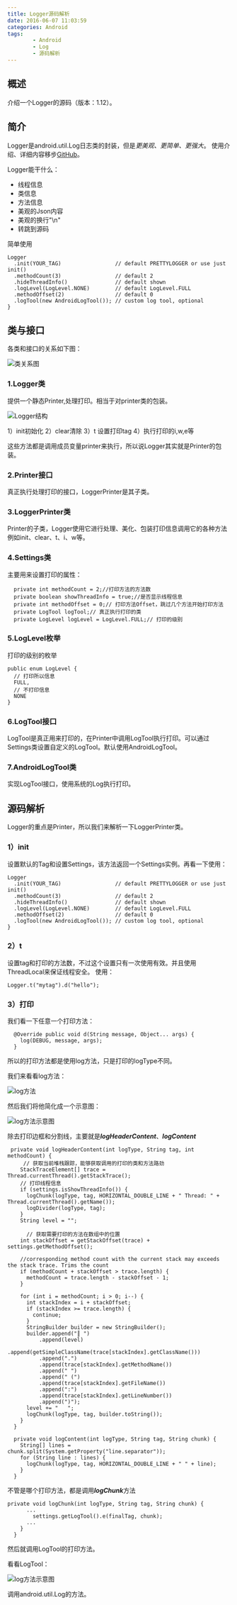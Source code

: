 ```yaml
---
title: Logger源码解析
date: 2016-06-07 11:03:59
categories: Android
tags: 
		- Android
		- Log
		- 源码解析
---
```


## 概述

介绍一个Logger的源码（版本：1.12）。

## 简介

Logger是android.util.Log日志类的封装，但是*更美观、更简单、更强大*。
使用介绍、详细内容移步[GitHub](https://github.com/orhanobut/logger)。

Logger能干什么：

* 线程信息
* 类信息
* 方法信息
* 美观的Json内容
* 美观的换行"\n"
* 转跳到源码

简单使用

```
Logger
  .init(YOUR_TAG)                 // default PRETTYLOGGER or use just init()
  .methodCount(3)                 // default 2
  .hideThreadInfo()               // default shown
  .logLevel(LogLevel.NONE)        // default LogLevel.FULL
  .methodOffset(2)                // default 0
  .logTool(new AndroidLogTool()); // custom log tool, optional
}
```


## 类与接口

各类和接口的关系如下图：

![类关系图](/images/logger/Logger_class.png)

### 1.Logger类

提供一个静态Printer,处理打印。相当于对printer类的包装。

![Logger结构](/images/logger/Logger_methods.png)

1）init初始化
2）clear清除
3）t 设置打印tag
4）执行打印的i,w,e等

这些方法都是调用成员变量printer来执行，所以说Logger其实就是Printer的包装。

### 2.Printer接口

真正执行处理打印的接口，LoggerPrinter是其子类。

### 3.LoggerPrinter类

Printer的子类，Logger使用它进行处理、美化、包装打印信息调用它的各种方法例如init、clear、t、i、w等。

### 4.Settings类

主要用来设置打印的属性：

```
  private int methodCount = 2;//打印方法的方法数
  private boolean showThreadInfo = true;//是否显示线程信息
  private int methodOffset = 0;// 打印方法Offset，跳过几个方法开始打印方法
  private LogTool logTool;// 真正执行打印的类
  private LogLevel logLevel = LogLevel.FULL;// 打印的级别

```

### 5.LogLevel枚举

打印的级别的枚举

```
public enum LogLevel {
  // 打印所以信息
  FULL,
  // 不打印信息
  NONE 
}
```

### 6.LogTool接口

LogTool是真正用来打印的，在Printer中调用LogTool执行打印。可以通过Settings类设置自定义的LogTool。默认使用AndroidLogTool。

### 7.AndroidLogTool类

实现LogTool接口，使用系统的Log执行打印。


## 源码解析

Logger的重点是Printer，所以我们来解析一下LoggerPrinter类。

### 1）init

设置默认的Tag和设置Settings，该方法返回一个Settings实例。再看一下使用：

```
Logger
  .init(YOUR_TAG)                 // default PRETTYLOGGER or use just init()
  .methodCount(3)                 // default 2
  .hideThreadInfo()               // default shown
  .logLevel(LogLevel.NONE)        // default LogLevel.FULL
  .methodOffset(2)                // default 0
  .logTool(new AndroidLogTool()); // custom log tool, optional
}
```

### 2）t

设置tag和打印的方法数，不过这个设置只有一次使用有效。并且使用ThreadLocal来保证线程安全。
使用：

```
Logger.t("mytag").d("hello");
```

### 3）打印

我们看一下任意一个打印方法：

```
  @Override public void d(String message, Object... args) {
    log(DEBUG, message, args);
  }
```
所以的打印方法都是使用log方法，只是打印的logType不同。

我们来看看log方法：

![log方法](/images/logger/Logger_log.png)

然后我们将他简化成一个示意图：

![log方法示意图](/images/logger/Logger_log_info.png)

除去打印边框和分割线，主要就是***logHeaderContent***、***logContent***

```
 private void logHeaderContent(int logType, String tag, int methodCount) {
 	 // 获取当前堆栈跟踪，能够获取调用的打印的类和方法路劲
    StackTraceElement[] trace = Thread.currentThread().getStackTrace();
    // 打印线程信息
    if (settings.isShowThreadInfo()) {
      logChunk(logType, tag, HORIZONTAL_DOUBLE_LINE + " Thread: " + Thread.currentThread().getName());
      logDivider(logType, tag);
    }
    String level = "";
    
	  // 获取需要打印的方法在数组中的位置
    int stackOffset = getStackOffset(trace) + settings.getMethodOffset();

    //corresponding method count with the current stack may exceeds the stack trace. Trims the count
    if (methodCount + stackOffset > trace.length) {
      methodCount = trace.length - stackOffset - 1;
    }

    for (int i = methodCount; i > 0; i--) {
      int stackIndex = i + stackOffset;
      if (stackIndex >= trace.length) {
        continue;
      }
      StringBuilder builder = new StringBuilder();
      builder.append("║ ")
          .append(level)
          .append(getSimpleClassName(trace[stackIndex].getClassName()))
          .append(".")
          .append(trace[stackIndex].getMethodName())
          .append(" ")
          .append(" (")
          .append(trace[stackIndex].getFileName())
          .append(":")
          .append(trace[stackIndex].getLineNumber())
          .append(")");
      level += "   ";
      logChunk(logType, tag, builder.toString());
    }
  }
```

```
  private void logContent(int logType, String tag, String chunk) {
    String[] lines = chunk.split(System.getProperty("line.separator"));
    for (String line : lines) {
      logChunk(logType, tag, HORIZONTAL_DOUBLE_LINE + " " + line);
    }
  }
```


不管是哪个打印方法，都是调用***logChunk***方法

```
private void logChunk(int logType, String tag, String chunk) {
      ...
        settings.getLogTool().e(finalTag, chunk);
      ...
    }
  }
```

然后就调用LogTool的打印方法。

看看LogTool：

![log方法示意图](/images/logger/Logger_tool.png)

调用android.util.Log的方法。

